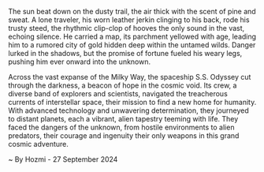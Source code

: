 
The sun beat down on the dusty trail, the air thick with the scent of pine and sweat. A lone traveler, his worn leather jerkin clinging to his back, rode his trusty steed, the rhythmic clip-clop of hooves the only sound in the vast, echoing silence. He carried a map, its parchment yellowed with age, leading him to a rumored city of gold hidden deep within the untamed wilds. Danger lurked in the shadows, but the promise of fortune fueled his weary legs, pushing him ever onward into the unknown.

Across the vast expanse of the Milky Way, the spaceship S.S. Odyssey cut through the darkness, a beacon of hope in the cosmic void. Its crew, a diverse band of explorers and scientists, navigated the treacherous currents of interstellar space, their mission to find a new home for humanity. With advanced technology and unwavering determination, they journeyed to distant planets, each a vibrant, alien tapestry teeming with life.  They faced the dangers of the unknown, from hostile environments to alien predators, their courage and ingenuity their only weapons in this grand cosmic adventure. 

~ By Hozmi - 27 September 2024
